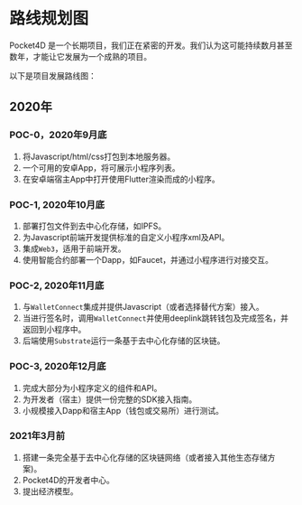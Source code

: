 # 路线规划图
Pocket4D 是一个长期项目，我们正在紧密的开发。我们认为这可能持续数月甚至数年，才能让它发展为一个成熟的项目。

以下是项目发展路线图：

## 2020年
### POC-0，2020年9月底
1. 将Javascript/html/css打包到本地服务器。
2. 一个可用的安卓App，将可展示小程序列表。
3. 在安卓端宿主App中打开使用Flutter渲染而成的小程序。

### POC-1, 2020年10月底
1. 部署打包文件到去中心化存储，如IPFS。
2. 为Javascript前端开发提供标准的自定义小程序xml及API。
3. 集成`Web3`，适用于前端开发。
4. 使用智能合约部署一个Dapp，如Faucet，并通过小程序进行对接交互。

### POC-2, 2020年11月底
1. 与`WalletConnect`集成并提供Javascript（或者选择替代方案）接入。
2. 当进行签名时，调用`WalletConnect`并使用deeplink跳转钱包及完成签名，并返回到小程序中。
3. 后端使用`Substrate`运行一条基于去中心化存储的区块链。
   
### POC-3, 2020年12月底
1. 完成大部分为小程序定义的组件和API。
2. 为开发者（宿主）提供一份完整的SDK接入指南。
3. 小规模接入Dapp和宿主App（钱包或交易所）进行测试。
   
### 2021年3月前
1. 搭建一条完全基于去中心化存储的区块链网络（或者接入其他生态存储方案)。
2. Pocket4D的开发者中心。
3. 提出经济模型。
